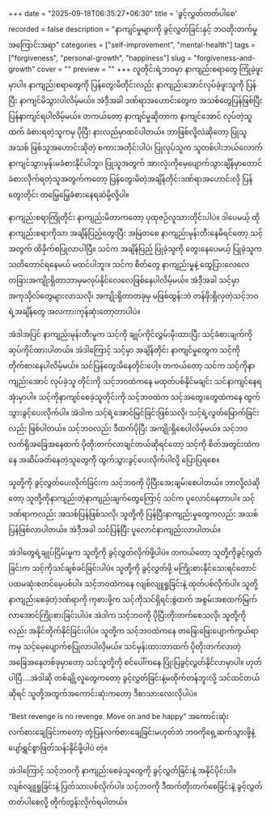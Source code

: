 +++
date = "2025-09-18T06:35:27+06:30"
title = 'ခွင့်လွှတ်တတ်ပါစေ'
recorded = false
description = "နာကျင်မှုများကို ခွင့်လွှတ်ခြင်းနှင့် ဘဝတိုးတက်မှုအကြောင်းအရာ"
categories = ["self-improvement", "mental-health"]
tags = ["forgiveness", "personal-growth", "happiness"]
slug = "forgiveness-and-growth"
cover = ""
preview = ""
+++
လူတိုင်းရဲ့ဘဝမှာ နာကျည်းစရာတွေ ကြုံခဲ့ဖူးမှာပါ။ နာကျည်းစရာတွေကို ပြန်တွေးမိတိုင်းလည်း နာကျည်းအောင်လုပ်ခဲ့ဖူးသူကို ပြန်ပြီး နာကျင်မိသွားပါလိမ့်မယ်။ အဲဒီ့အခါ ဒဏ်ရာအဟောင်းတွေက အသစ်တွေပြန်ဖြစ်ပြီး ပြန်နာကျင်ရပါလိမ့်မယ်။ တကယ်တော့ နာကျင်မှုဆိုတာက နာကျင်အောင် လုပ်တဲ့သူထက် ခံစားရတဲ့သူကမှ ပိုပြီး နားလည်မှာထင်ပါတယ်။ ဘာဖြစ်လို့လဲဆိုတော့ ပြုသူအသစ် ဖြစ်သူအဟောင်းဆိုတဲ့ စကားအတိုင်းပါပဲ၊ ပြုလုပ်သူက သူတစ်ပါးဘယ်လောက်နာကျင်သွားမှန်းမခံစားနိုင်ပါဘူး၊ ပြုသူအတွက် အားလုံးကိုမေ့ပျောက်သွားချိန်မှာတောင် ခံစားလိုက်ရတဲ့သူအတွက်ကတော့ ပြန်တွေးမိတဲ့အချိန်တိုင်းဒဏ်ရာအဟောင်းလို ပြန်တွေးတိုင်း တမြေ့မြေ့ခံစားနေရဆဲမို့လို့ပါ။

နာကျည်းစရာကြုံတိုင်း နာကျည်းမိတာကတော့ ပုထုဇဉ်လူသားတိုင်းပါပဲ။ ဒါပေမယ့် ထိုနာကျည်းစရာကိုသာ အချိန်ပြည့်တွေးပြီး အမြဲတစေ နာကျည်းမုန်းတီးနေမိရင်တော့ သင့်အတွက် ထိခိုက်စပြုလာပါပြီ။ သင်က အချိန်ပြည့် ပြုခဲ့သူကို တွေးနေပေမယ့် ပြုခဲ့သူက သတိတောင်ရနေမယ် မထင်ပါဘူး။ သင်က စိတ်တွေ နာကျည်းမှုနဲ့ ထွေပြားလေလေ တခြားအကျိုးရှိတာဘာမှမလုပ်နိုင်လေလေဖြစ်နေပါလိမ့်မယ်။ အဲဒီ့အခါ သင့်မှာ အကုသိုလ်တွေများလာသလို၊ အကျိုးရှိတာတခုမှ မဖြစ်ထွန်းဘဲ တန်ဖိုးရှိလှတဲ့သင့်ဘဝရဲ့အချိန်တွေ အလကားကုန်ဆုံးတော့တာပါပဲ။

အဲဒါအပြင် နာကျည်းမုန်းတီးမှုက သင့်ကို ချုပ်ကိုင်လွှမ်းမိုးထားပြီး သင့်ခံစားချက်ကို ဆုပ်ကိုင်ထားပါတယ်။ အဲဒါကြောင့် သင့်မှာ အချိန်တိုင်း နာကျင်မှုတွေက သင့်ကိုတိုက်စားနေပါလိမ့်မယ်။ သင်ပြန်တွေးမိနေတိုင်းပေါ့။ တကယ်တော့ သင်က သင့်ကိုနာကျည်းအောင် လုပ်ခဲ့သူ တိုင်းကို သင့်ဘဝထဲကနေ မထုတ်ပစ်နိုင်မချင်း သင်နာကျင်နေရအုံးမှာပါ။ သင့်ကိုနာကျင်စေခဲ့သူတိုင်းကို သင့်ဘဝထဲက သင့်အတွေးတွေထဲကနေ ထွက်သွားခွင့်ပေးလိုက်ပါ။ အဲဒါက သင့်ရဲ့အောင်မြင်ခြင်းဖြစ်သလို၊ သင့်ရဲ့လွတ်မြောက်ခြင်းလည်း ဖြစ်ပါတယ်။ သင့်ဘဝလည်း ဒီထက်ပိုပြီး အကျိုးရှိစေပါလိမ့်မယ်။ သင့်ဘ၀ လက်ရှိအခြေအနေထက် ပိုတိုးတက်လာချင်တယ်ဆိုရင်တော့ သင့်ကို စိတ်အတွင်းထဲကနေ အဆိပ်ခတ်နေတဲ့သူတွေကို ထွက်သွားခွင့်ပေးလိုက်ပါလို့ ပြောပြရစေ။

သူတို့ကို ခွင့်လွှတ်ပေးလိုက်ခြင်းက သင့်ဘဝကို ပိုပြီးအေးချမ်းစေပါတယ်။ ဘာလို့လဲဆိုတော့ သူတို့ကိုနာကျည်းတဲ့နာကျည်းချက်တွေကြောင့် သင်က ပူလောင်နေတာပါ။ သင့်ဒဏ်ရာကလည်း အသစ်ပြန်ဖြစ်သလို၊ သူတို့ကို ပြန်ပြီးနာကျည်းမှုတွေကလည်း အသစ်ပြန်ဖြစ်လာပါတယ်။ အဲဒီ့အခါ သင်ပြန်ပြီး ပူလောင်နာကျည်းလာပါတယ်။

အဲဒါတွေရဲ့ချုပ်ငြိမ်းမှုက သူတို့ကို ခွင့်လွှတ်လိုက်ဖို့ပါပဲ။ တကယ်တော့ သူတို့ကိုခွင့်လွှတ်ခြင်းက သင့်ကိုသင်ချစ်ခင်ခြင်းပါပဲ။ သူတို့ကို ခွင့်လွှတ်ဖို့ မကြိုးစားနိုင်သေးရင်တောင် ပထမဆုံးစတင်မေ့ပစ်ပါ။ သင့်ဘဝထဲကနေ လျစ်လျူရှုခြင်းနဲ့ ထုတ်ပစ်လိုက်ပါ။ သူတို့နာကျည်းစေခဲ့တဲ့ဒဏ်ရာကို ကုစားဖို့က သင့်ကိုသင်ရှိရင်းစွဲထက် အစွမ်းအစထက်မြက်လာအောင်ကြိုးစားခြင်းပါပဲ။ အဲဒါက သင့်ဘဝကို ပိုပြီးတိုးတက်စေသလို၊ သူတို့ကိုလည်း အနိုင်တိုက်နိုင်ခြင်းပါပဲ။ သူတို့က သင့်ဘဝထဲကနေ တဖြေးဖြေးပျောက်ကွယ်ရာကမှ သင့်မေ့ပျောက်စပြုလာပါလိ့မယ်။ သင်မှန်းထားတာထက် ပိုတိုးတက်လာတဲ့အခြေအနေတစ်ခုမှာတော့ သင်သူတို့ကို စင်ပေါ်ကနေ ပြုံးပြခွင့်လွှတ်နိုင်လာမှာပါ။ ဟုတ်ပါပြီ….အဲဒါဆို တစ်ချို့လူတွေကတော့ ခွင့်လွှတ်ခြင်းနဲ့မထိုက်တန်ဘူးလို့ သင်ထင်တယ်ဆိုရင် သူတို့အတွက်အကောင်းဆုံးကတော့ ဒီစာသားလေးလိုပါပဲ။

“Best revenge is no revenge. Move on and be happy” အကောင်းဆုံးလက်စားချေခြင်းကတော့ တုံ့ပြန်လက်စားချေခြင်းမဟုတ်ဘဲ ဘဝကိုရှေ့ဆက်သွားဖို့နဲ့ ပျော်ရွှင်စွာဖြတ်သန်းနိုင်ဖို့ပါပဲ တဲ့။

အဲဒါကြောင့် သင့်ဘဝကို နာကျည်းစေခဲ့သူတွေကို ခွင့်လွှတ်ခြင်းနဲ့ အနိုင်ပိုင်းပါ။ လျစ်လျူရှုခြင်းနဲ့ ပြတ်သားပစ်လိုက်ပါ။ သင့်ဘဝကို ဒီထက်တိုးတက်စေခြင်းနဲ့ ခွင့်လွှတ်တတ်ပါစေလို့ တိုက်တွန်းလိုက်ရပါတယ်။ 